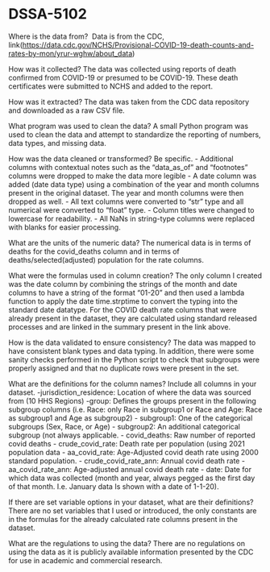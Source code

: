 # DSSA-5102

Where is the data from? ​
Data is from the CDC, link(https://data.cdc.gov/NCHS/Provisional-COVID-19-death-counts-and-rates-by-mon/yrur-wghw/about_data)

How was it collected?​
The data was collected using reports of death confirmed from COVID-19 or presumed to be COVID-19. These death certificates were submitted to NCHS and added to the report.

How was it extracted?​
The data was taken from the CDC data repository and downloaded as a raw CSV file.

What program was used to clean the data?​
A small Python program was used to clean the data and attempt to standardize the reporting of numbers, data types, and missing data.

How was the data cleaned or transformed? Be specific.​
    - Additional columns with contextual notes such as the “data_as_of” and “footnotes”     columns were dropped to     make the data more legible
    -  A date column was added (date data type) using a     combination of the year and month columns present in the original dataset. The year and month columns were then dropped as well.
    - All text columns were converted to “str” type and all numerical were converted to     “float” type.
    - Column titles were changed to lowercase for readability.
    - All NaNs in string-type columns were replaced with blanks for easier processing.

What are the units of the numeric data?​
The numerical data is in terms of deaths for the covid_deaths column and in terms of deaths/selected(adjusted) population for the rate columns.

What were the formulas used in column creation?​
The only column I created was the date column by combining the strings of the month and date columns to have a string of the format “01-20” and then used a lambda function to apply the date time.strptime to convert the typing into the standard date datatype. For the COVID death rate columns that were already present in the dataset, they are calculated using standard released processes and are linked in the summary present in the link above.

How is the data validated to ensure consistency?​
The data was mapped to have consistent blank types and data typing. In addition, there were some sanity checks performed in the Python script to check that subgroups were properly assigned and that no duplicate rows were present in the set.

What are the definitions for the column names? Include all columns in your dataset.​
    -jurisdiction_residence: Location of where the data was     sourced from (10 HHS Regions)
    -group: Defines the groups present in the following subgroup columns (i.e. Race: only Race in subgroup1 or Race and Age: Race as subgroup1 and Age as subgroup2)
    - subgroup1: One of the categorical subgroups (Sex, Race, or Age)
    - subgroup2: An additional categorical subgroup (not always applicable.
    - covid_deaths: Raw number of reported covid deaths
    - crude_covid_rate: Death rate per population (using 2021 population data
    - aa_covid_rate: Age-Adjusted covid death rate using 2000 standard population.
    - crude_covid_rate_ann: Annual covid death rate
    - aa_covid_rate_ann: Age-adjusted annual covid death rate
    - date: Date for which data was collected (month and year, always pegged as the first day of that month. I.e. January data Is shown with a date of 1-1-20).

If there are set variable options in your dataset, what are their definitions? ​
There are no set variables that I used or introduced, the only constants are in the formulas for the already calculated rate columns present in the dataset.

What are the regulations to using the data?
There are no regulations on using the data as it is publicly available information presented by the CDC for use in academic and commercial research.
